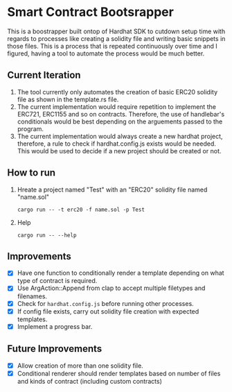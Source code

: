 # Smart Contract Bootsrapper

This is a boostrapper built ontop of Hardhat SDK to cutdown setup time with regards to processes like creating a solidity file and writing basic snippets in those files. This is a process that is repeated continuously over time and I figured, having a tool to automate the process would be much better.

## Current Iteration

1. The tool currently only automates the creation of basic ERC20 solidity file as shown in the template.rs file.
2. The current implementation would require repetition to implement the ERC721, ERC1155 and so on contracts. Therefore, the use of handlebar's conditionals would be best depending on the arguements passed to the program.
3. The current implementation would always create a new hardhat project, therefore, a rule to check if hardhat.config.js exists would be needed. This would be used to decide if a new project should be created or not.

## How to run

1. Hreate a project named "Test" with an "ERC20" solidity file named "name.sol"

   `cargo run -- -t erc20 -f name.sol -p Test`

2. Help

   `cargo run -- --help`

## Improvements

- [x] Have one function to conditionally render a template depending on what type of contract is required.
- [x] Use ArgAction::Append from clap to accept multiple filetypes and filenames.
- [x] Check for `hardhat.config.js` before running other processes.
- [x] If config file exists, carry out solidity file creation with expected templates.
- [x] Implement a progress bar.

## Future Improvements

- [x] Allow creation of more than one solidity file.
- [x] Conditional renderer should render templates based on number of files and kinds of contract (including custom contracts)
